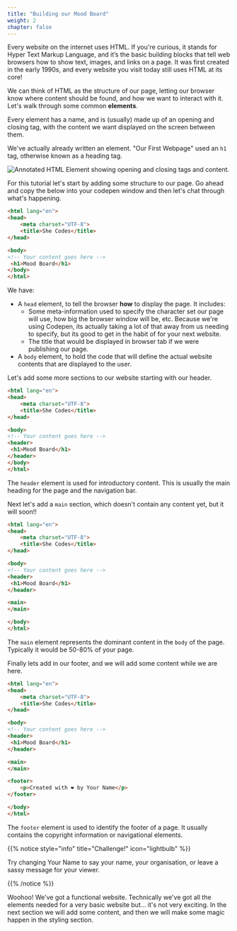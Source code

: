 ```yaml
---
title: "Building our Mood Board"
weight: 2
chapter: false
---
```

Every website on the internet uses HTML. If you're curious, it stands for Hyper Text Markup Language, and it’s the basic building blocks that tell web browsers how to show text, images, and links on a page. It was first created in the early 1990s, and every website you visit today still uses HTML at its core!

We can think of HTML as the structure of our page, letting our browser know where content should be found, and how we want to interact with it. Let's walk through some common **elements**.

Every element has a name, and is (usually) made up of an opening and closing tag, with the content we want displayed on the screen between them.

We've actually already written an element.
"Our First Webpage" used an `h1` tag, otherwise known as a heading tag.

![Annotated HTML Element showing opening and closing tags and content.](../../images/element-tags.png)

For this tutorial let's start by adding some structure to our page. Go ahead and copy the below into your codepen window and then let's chat through what's happening.


```html
<html lang="en">
<head>
    <meta charset="UTF-8">
    <title>She Codes</title>
</head>

<body>
<!-- Your content goes here -->
 <h1>Mood Board</h1>
</body>
</html>
```
We have:
- A `head` element, to tell the browser **how** to display the page. It includes:
  - Some meta-information used to specify the character set our page will use, how big the browser window will be, etc. Because we're using Codepen, its actually taking a lot of that away from us needing to specify, but its good to get in the habit of for your next website.
  - The title that would be displayed in browser tab if we were publishing our page.
- A `body` element, to hold the code that will define the actual website contents that are displayed to the user.

Let's add some more sections to our website starting with our header.

```html
<html lang="en">
<head>
    <meta charset="UTF-8">
    <title>She Codes</title>
</head>

<body>
<!-- Your content goes here -->
<header>
 <h1>Mood Board</h1>
</header>
</body>
</html>
```

The `header` element is used for introductory content.
This is usually the main heading for the page and the navigation bar.

Next let's add a `main` section, which doesn't contain any content yet, but it will soon!!

```html
<html lang="en">
<head>
    <meta charset="UTF-8">
    <title>She Codes</title>
</head>

<body>
<!-- Your content goes here -->
<header>
 <h1>Mood Board</h1>
</header>

<main>
</main>

</body>
</html>
```
The `main` element represents the dominant content in the `body` of the page. Typically it would be 50-80% of your page.

Finally lets add in our footer, and we will add some content while we are here. 

```html
<html lang="en">
<head>
    <meta charset="UTF-8">
    <title>She Codes</title>
</head>

<body>
<!-- Your content goes here -->
<header>
 <h1>Mood Board</h1>
</header>

<main>
</main>

<footer>
    <p>Created with ❤️ by Your Name</p>
</footer>

</body>
</html>
```
The `footer` element is used to identify the footer of a page.
It usually contains the copyright information or navigational elements.

{{% notice style="info" title="Challenge!" icon="lightbulb" %}}

Try changing Your Name to say your name, your organisation, or leave a sassy message for your viewer. 

{{% /notice %}}

Woohoo! We've got a functional website. Technically we've got all the elements needed for a very basic website but... it's not very exciting. In the next section we will add some content, and then we will make some magic happen in the styling section.








